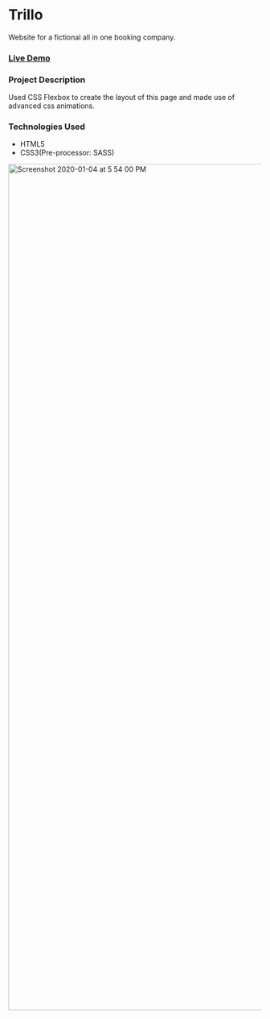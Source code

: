 # Trillo
Website for a fictional all in one booking company.

### [Live Demo](https://trillo-5281f.web.app/)

### Project Description
Used CSS Flexbox to create the layout of this page and made use of advanced css animations.

### Technologies Used
- HTML5
- CSS3(Pre-processor: SASS)

<img width="1680" alt="Screenshot 2020-01-04 at 5 54 00 PM" src="https://user-images.githubusercontent.com/43543486/71765469-3fd88b80-2f1b-11ea-8544-7e86490d4683.png">
